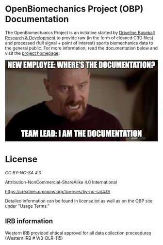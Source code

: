 # OpenBiomechanics Project (OBP) Documentation

The OpenBiomechanics Project is an initiative started by [Driveline Baseball Research & Development](https://drivelinebaseball.com/research/) to provide raw (in the form of cleaned C3D files) and processed (full signal + point of interest) sports biomechanics data to the general public. For more information, read the documentation below and visit the [project homepage](https://openbiomechanics.org):

![IMG_5797.JPG](imgs/IMG_5797.jpg)

# License

*CC BY-NC-SA 4.0*

Attribution-NonCommercial-ShareAlike 4.0 International

https://creativecommons.org/licenses/by-nc-sa/4.0/

Detailed information can be found in license.txt as well as on the OBP site under "Usage Terms."

## IRB information

Western IRB provided ehtical approval for all data collection proceedures (Western IRB # WB-DLR-115)
